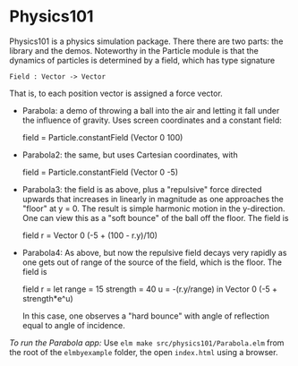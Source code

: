 Physics101
==========

Physics101 is a physics simulation package.  There there are two parts:
the library and the demos.  Noteworthy in the Particle module is that
the dynamics of particles is determined by a field, which has
type signature

    Field : Vector -> Vector

That is, to each position vector is assigned a force vector.

  * Parabola: a demo of throwing a ball into the air and letting it fall
    under the influence of gravity.  Uses screen coordinates and a
    constant field:

      field = Particle.constantField (Vector 0 100)

  * Parabola2: the same, but uses Cartesian coordinates, with

      field = Particle.constantField (Vector 0 -5)

  * Parabola3: the field is as above, plus a "repulsive" force directed
    upwards that increases in linearly in magnitude as one approaches
    the "floor" at y = 0.  The result is simple harmonic motion in
    the y-direction.  One can view this as a "soft bounce" of the ball
    off the floor.  The field is

      field r = Vector 0 (-5 + (100 - r.y)/10)

  * Parabola4: As above, but now the repulsive field decays very rapidly
    as one gets out of range of the source of the field, which is the floor.
    The field is

      field r =
        let
          range = 15
          strength = 40
          u = -(r.y/range)
        in
        Vector 0 (-5 + strength*e^u)

    In this case, one observes a "hard bounce" with angle of reflection
    equal to angle of incidence.


*To run the Parabola app:* Use `elm make src/physics101/Parabola.elm` from the root
of the `elmbyexample` folder, the open `index.html`
using a browser.
